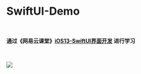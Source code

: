 # SwiftUI-Demo
<br>

**通过《网易云课堂》[iOS13-SwiftUI界面开发](https://study.163.com/course/courseMain.htm?courseId=1209424916&_trace_c_p_k2_=965fbe58144441a0968f7b4cf420f4cc) 进行学习**

<br>

![](https://github.com/snowsoar/SwiftUI-Demo/blob/master/IMG/11.gif)
